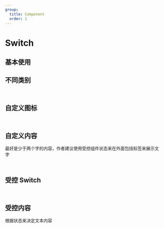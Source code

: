 ```yaml
---
group:
  title: Component
  order: 1
---
```


# Switch

## 基本使用

<code src="./document/basic.tsx"></code>

## 不同类别

<code src="./document/type.tsx"> </code>

## 自定义图标

<code src="./document/custom.tsx"> </code>

## 自定义内容

最好是少于两个字的内容，作者建议使用受控组件状态来在外面包括标签来展示文字

<code src="./document/context.tsx"> </code>

## 受控 Switch

<code src="./document/control.tsx"> </code>

## 受控内容

根据状态来决定文本内容

<code src="./document/controlContext.tsx"> </code>
